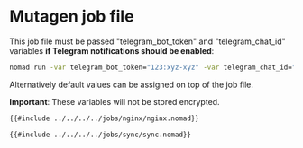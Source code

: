# Mutagen job file

This job file must be passed "telegram_bot_token" and "telegram_chat_id" variables **if Telegram notifications should be enabled**:

```bash
nomad run -var telegram_bot_token="123:xyz-xyz" -var telegram_chat_id="-123" sync.nomad
```

Alternatively default values can be assigned on top of the job file.

**Important**: These variables will not be stored encrypted.

```bash
{{#include ../../../../jobs/nginx/nginx.nomad}}
```

```bash
{{#include ../../../../jobs/sync/sync.nomad}}
```

